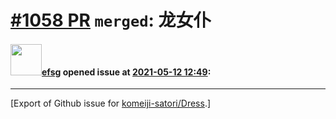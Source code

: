 # [\#1058 PR](https://github.com/komeiji-satori/Dress/pull/1058) `merged`: 龙女仆

#### <img src="https://avatars.githubusercontent.com/u/39408740?u=1e78e7165c466224727c2e9dc970d84e316163e1&v=4" width="50">[efsg](https://github.com/efsg) opened issue at [2021-05-12 12:49](https://github.com/komeiji-satori/Dress/pull/1058):






-------------------------------------------------------------------------------



[Export of Github issue for [komeiji-satori/Dress](https://github.com/komeiji-satori/Dress).]
